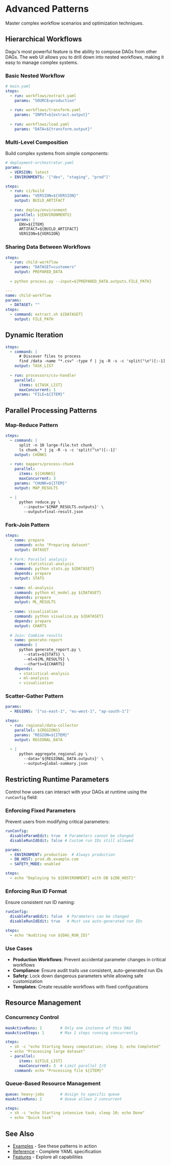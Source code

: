 # Advanced Patterns

Master complex workflow scenarios and optimization techniques.

## Hierarchical Workflows

Dagu's most powerful feature is the ability to compose DAGs from other DAGs. The web UI allows you to drill down into nested workflows, making it easy to manage complex systems.

### Basic Nested Workflow

```yaml
# main.yaml
steps:
  - run: workflows/extract.yaml
    params: "SOURCE=production"
    
  - run: workflows/transform.yaml
    params: "INPUT=${extract.output}"
    
  - run: workflows/load.yaml
    params: "DATA=${transform.output}"
```

### Multi-Level Composition

Build complex systems from simple components:

```yaml
# deployment-orchestrator.yaml
params:
  - VERSION: latest
  - ENVIRONMENTS: '["dev", "staging", "prod"]'

steps:
  - run: ci/build
    params: "VERSION=${VERSION}"
    output: BUILD_ARTIFACT
    
  - run: deploy/environment
    parallel: ${ENVIRONMENTS}
    params: |
      ENV=${ITEM}
      ARTIFACT=${BUILD_ARTIFACT}
      VERSION=${VERSION}
```

### Sharing Data Between Workflows

```yaml
steps:
  - run: child-workflow
    params: "DATASET=customers"
    output: PREPARED_DATA
    
  - python process.py --input=${PREPARED_DATA.outputs.FILE_PATH}

---
name: child-workflow
params:
  - DATASET: ""
steps:
  - command: extract.sh ${DATASET}
    output: FILE_PATH
```

## Dynamic Iteration

```yaml
steps:
  - command: |
      # Discover files to process
      find /data -name "*.csv" -type f | jq -R -s -c 'split("\n")[:-1]'
    output: TASK_LIST
    
  - run: processors/csv-handler
    parallel: 
      items: ${TASK_LIST}
      maxConcurrent: 1
    params: "FILE=${ITEM}"
```

## Parallel Processing Patterns

### Map-Reduce Pattern

```yaml
steps:
  - command: |
      split -n 10 large-file.txt chunk_
      ls chunk_* | jq -R -s -c 'split("\n")[:-1]'
    output: CHUNKS
    
  - run: mappers/process-chunk
    parallel:
      items: ${CHUNKS}
      maxConcurrent: 3
    params: "CHUNK=${ITEM}"
    output: MAP_RESULTS
    
  - |
      python reduce.py \
        --inputs='${MAP_RESULTS.outputs}' \
        --output=final-result.json
```

### Fork-Join Pattern

```yaml
steps:
  - name: prepare
    command: echo "Preparing dataset"
    output: DATASET
    
  # Fork: Parallel analysis
  - name: statistical-analysis
    command: python stats.py ${DATASET}
    depends: prepare
    output: STATS
    
  - name: ml-analysis
    command: python ml_model.py ${DATASET}
    depends: prepare
    output: ML_RESULTS
    
  - name: visualization
    command: python visualize.py ${DATASET}
    depends: prepare
    output: CHARTS
    
  # Join: Combine results
  - name: generate-report
    command: |
      python generate_report.py \
        --stats=${STATS} \
        --ml=${ML_RESULTS} \
        --charts=${CHARTS}
    depends:
      - statistical-analysis
      - ml-analysis
      - visualization
```

### Scatter-Gather Pattern

```yaml
params:
  - REGIONS: '["us-east-1", "eu-west-1", "ap-south-1"]'

steps:
  - run: regional/data-collector
    parallel: ${REGIONS}
    params: "REGION=${ITEM}"
    output: REGIONAL_DATA
    
  - |
      python aggregate_regional.py \
        --data='${REGIONAL_DATA.outputs}' \
        --output=global-summary.json
```

## Restricting Runtime Parameters

Control how users can interact with your DAGs at runtime using the `runConfig` field:

### Enforcing Fixed Parameters

Prevent users from modifying critical parameters:

```yaml
runConfig:
  disableParamEdit: true  # Parameters cannot be changed
  disableRunIdEdit: false # Custom run IDs still allowed

params:
  - ENVIRONMENT: production  # Always production
  - DB_HOST: prod.db.example.com
  - SAFETY_MODE: enabled

steps:
  - echo "Deploying to ${ENVIRONMENT} with DB ${DB_HOST}"
```

### Enforcing Run ID Format

Ensure consistent run ID naming:

```yaml
runConfig:
  disableParamEdit: false  # Parameters can be changed
  disableRunIdEdit: true   # Must use auto-generated run IDs

steps:
  - echo "Auditing run ${DAG_RUN_ID}"
```

### Use Cases

- **Production Workflows**: Prevent accidental parameter changes in critical workflows
- **Compliance**: Ensure audit trails use consistent, auto-generated run IDs
- **Safety**: Lock down dangerous parameters while allowing safe customization
- **Templates**: Create reusable workflows with fixed configurations

## Resource Management

### Concurrency Control

```yaml
maxActiveRuns: 1        # Only one instance of this DAG
maxActiveSteps: 1       # Max 1 steps running concurrently

steps:
  - sh -c "echo Starting heavy computation; sleep 3; echo Completed"
  - echo "Processing large dataset"
  - parallel:
      items: ${FILE_LIST}
      maxConcurrent: 3  # Limit parallel I/O
    command: echo "Processing file ${ITEM}"
```

### Queue-Based Resource Management

```yaml
queue: heavy-jobs       # Assign to specific queue
maxActiveRuns: 2        # Queue allows 2 concurrent

steps:
  - sh -c "echo Starting intensive task; sleep 10; echo Done"
  - echo "Quick task"
```

## See Also

- [Examples](/writing-workflows/examples) - See these patterns in action
- [Reference](/reference/yaml) - Complete YAML specification
- [Features](/features/) - Explore all capabilities

